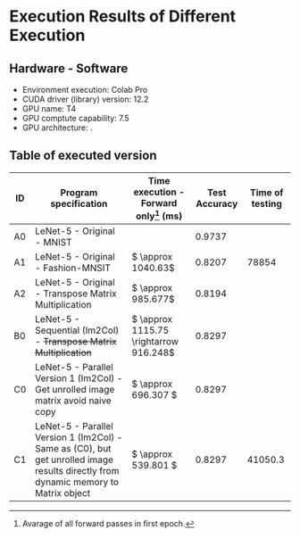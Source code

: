 # Execution Results of Different Execution

## Hardware - Software

- Environment execution: Colab Pro
- CUDA driver (library) version: 12.2
- GPU name: T4
- GPU comptute capability: 7.5
- GPU architecture: .

## Table of executed version

| ID  | Program specification | Time execution - Forward only[^1] (ms) | Test Accuracy | Time of testing |
| --- | --------------------- | ---------------------------------- | ----------------------- | - |
| A0 | LeNet-5 - Original - MNIST || 0.9737 ||
| A1 | LeNet-5 - Original - Fashion-MNSIT | $ \approx 1040.63$ | 0.8207 | 78854 |
| A2 | LeNet-5 - Original - Transpose Matrix Multiplication | $ \approx 985.677$ | 0.8194 ||
| B0 | LeNet-5 - Sequential (Im2Col) - ~~Transpose Matrix Multiplication~~ | $ \approx 1115.75 \rightarrow 916.248$ | 0.8297 ||
| C0 | LeNet-5 - Parallel Version 1 (Im2Col) - Get unrolled image matrix avoid naive copy | $ \approx 696.307 $ | 0.8297 ||
| C1 | LeNet-5 - Parallel Version 1 (Im2Col) - Same as (C0), but get unrolled image results directly from dynamic memory to Matrix object | $ \approx 539.801 $ | 0.8297 | 41050.3 |

[^1]: Avarage of all forward passes in first epoch.
